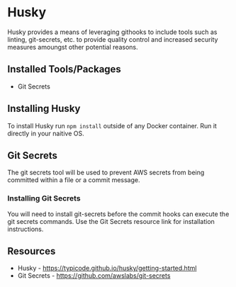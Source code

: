 # Husky
Husky provides a means of leveraging githooks to include tools such as linting, git-secrets, etc. to provide quality control and increased security measures amoungst other potential reasons.

## Installed Tools/Packages
- Git Secrets

## Installing Husky
To install Husky run `npm install` outside of any Docker container. Run it directly in your naitive OS.

## Git Secrets
The git secrets tool will be used to prevent AWS secrets from being committed within a file or a commit message.

### Installing Git Secrets
You will need to install git-secrets before the commit hooks can execute the git secrets commands. Use the Git Secrets resource link for installation instructions.

## Resources
- Husky - https://typicode.github.io/husky/getting-started.html
- Git Secrets - https://github.com/awslabs/git-secrets